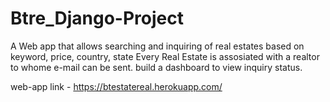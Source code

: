 # Btre_Django-Project
A Web app that allows searching and inquiring of real estates based on keyword, price, country, state 
Every Real Estate is assosiated with a realtor to whome e-mail can be sent.
build a dashboard to view inquiry status.


web-app link - https://btestatereal.herokuapp.com/
